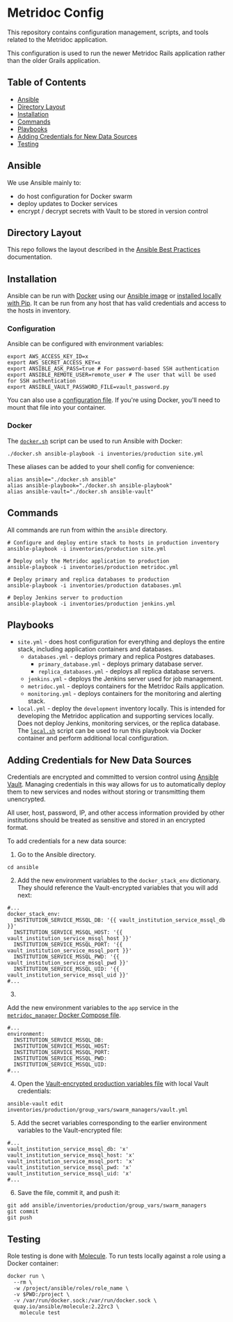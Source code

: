 # Metridoc Config

This repository contains configuration management, scripts, and tools related to the Metridoc application.

This configuration is used to run the newer Metridoc Rails application rather than the older Grails application.

## Table of Contents

* [Ansible](#ansible)
* [Directory Layout](#directory-layout)
* [Installation](#installation)
* [Commands](#commands)
* [Playbooks](#playbooks)
* [Adding Credentials for New Data Sources](#adding-credentials-for-new-data-sources)
* [Testing](#testing)

## Ansible

We use Ansible mainly to:
- do host configuration for Docker swarm
- deploy updates to Docker services
- encrypt / decrypt secrets with Vault to be stored in version control

## Directory Layout

This repo follows the layout described in the [Ansible Best Practices](https://docs.ansible.com/ansible/latest/user_guide/playbooks_best_practices.html#alternative-directory-layout) documentation.

## Installation

Ansible can be run with [Docker](https://docs.docker.com/install/) using our [Ansible image](https://quay.io/repository/upennlibraries/ansible) or [installed locally with Pip](https://docs.ansible.com/ansible/latest/installation_guide/intro_installation.html#latest-releases-via-pip). It can be run from any host that has valid credentials and access to the hosts in inventory.

### Configuration

Ansible can be configured with environment variables:

```#bash
export AWS_ACCESS_KEY_ID=x
export AWS_SECRET_ACCESS_KEY=x
export ANSIBLE_ASK_PASS=true # For password-based SSH authentication
export ANSIBLE_REMOTE_USER=remote_user # The user that will be used for SSH authentication
export ANSIBLE_VAULT_PASSWORD_FILE=vault_password.py
```

You can also use a [configuration file](https://docs.ansible.com/ansible/latest/reference_appendices/config.html#ansible-configuration-settings-locations). If you're using Docker, you'll need to mount that file into your container.

### Docker

The [`docker.sh`](docker.sh) script can be used to run Ansible with Docker:

```#bash
./docker.sh ansible-playbook -i inventories/production site.yml
```

These aliases can be added to your shell config for convenience:

```#bash
alias ansible="./docker.sh ansible"
alias ansible-playbook="./docker.sh ansible-playbook"
alias ansible-vault="./docker.sh ansible-vault"
```

## Commands

All commands are run from within the `ansible` directory.

```#bash
# Configure and deploy entire stack to hosts in production inventory
ansible-playbook -i inventories/production site.yml

# Deploy only the Metridoc application to production
ansible-playbook -i inventories/production metridoc.yml

# Deploy primary and replica databases to production
ansible-playbook -i inventories/production databases.yml

# Deploy Jenkins server to production
ansible-playbook -i inventories/production jenkins.yml
```

## Playbooks

- `site.yml` - does host configuration for everything and deploys the entire stack, including application containers and databases.
  - `databases.yml` - deploys primary and replica Postgres databases.
    - `primary_database.yml` - deploys primary database server.
    - `replica_databases.yml` - deploys all replica database servers.
  - `jenkins.yml` - deploys the Jenkins server used for job management.
  - `metridoc.yml` - deploys containers for the Metridoc Rails application.
  - `monitoring.yml` - deploys containers for the monitoring and alerting stack.
- `local.yml` - deploy the `development` inventory locally. This is intended for developing the Metridoc application and supporting services locally. Does not deploy Jenkins, monitoring services, or the replica database. The [`local.sh`](local.sh) script can be used to run this playbook via Docker container and perform additional local configuration.

## Adding Credentials for New Data Sources

Credentials are encrypted and committed to version control using [Ansible Vault](https://docs.ansible.com/ansible/latest/user_guide/vault.html). Managing credentials in this way allows for us to automatically deploy them to new services and nodes without storing or transmitting them unencrypted.

All user, host, password, IP, and other access information provided by other institutions should be treated as sensitive and stored in an encrypted format.

To add credentials for a new data source:

1. Go to the Ansible directory.
```#bash
cd ansible
```
2. Add the new environment variables to the `docker_stack_env` dictionary. They should reference the Vault-encrypted variables that you will add next:
```#yaml
#...
docker_stack_env:
  INSTITUTION_SERVICE_MSSQL_DB: '{{ vault_institution_service_mssql_db }}'
  INSTITUTION_SERVICE_MSSQL_HOST: '{{ vault_institution_service_mssql_host }}'
  INSTITUTION_SERVICE_MSSQL_PORT: '{{ vault_institution_service_mssql_port }}'
  INSTITUTION_SERVICE_MSSQL_PWD: '{{ vault_institution_service_mssql_pwd }}'
  INSTITUTION_SERVICE_MSSQL_UID: '{{ vault_institution_service_mssql_uid }}'
#...
```
3.
Add the new environment variables to the `app` service in the [`metridoc_manager` Docker Compose file](ansible/roles/metridoc_manager/files/docker-compose.yml).
```#yaml
#...
environment:
  INSTITUTION_SERVICE_MSSQL_DB:
  INSTITUTION_SERVICE_MSSQL_HOST:
  INSTITUTION_SERVICE_MSSQL_PORT:
  INSTITUTION_SERVICE_MSSQL_PWD:
  INSTITUTION_SERVICE_MSSQL_UID:
#...
```
4. Open the [Vault-encrypted production variables file](ansible/inventories/production/group_vars/swarm_managers/vault.yml) with local Vault credentials:
```#bash
ansible-vault edit inventories/production/group_vars/swarm_managers/vault.yml
```
5. Add the secret variables corresponding to the earlier environment variables to the Vault-encrypted file:
```#yaml
#...
vault_institution_service_mssql_db: 'x'
vault_institution_service_mssql_host: 'x'
vault_institution_service_mssql_port: 'x'
vault_institution_service_mssql_pwd: 'x'
vault_institution_service_mssql_uid: 'x'
#...
```
6. Save the file, commit it, and push it:
```#bash
git add ansible/inventories/production/group_vars/swarm_managers
git commit
git push
```

## Testing

Role testing is done with [Molecule](https://molecule.readthedocs.io/en/stable/). To run tests locally against a role using a Docker container:

```#bash
docker run \
  --rm \
  -w /project/ansible/roles/role_name \
  -v $PWD:/project \
  -v /var/run/docker.sock:/var/run/docker.sock \
  quay.io/ansible/molecule:2.22rc3 \
    molecule test
```
